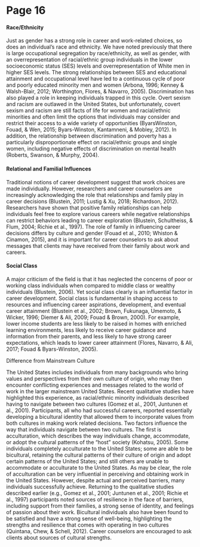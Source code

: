 # Page 16

#### Race/Ethnicity

Just as gender has a strong role in career and work-related choices, so does an individual’s race and ethnicity. We have noted previously that there is large occupational segregation by race/ethnicity, as well as gender, with an overrepresentation of racial/ethnic group individuals in the lower socioeconomic status (SES) levels and overrepresentation of White men in higher SES levels. The strong relationships between SES and educational attainment and occupational level have led to a continuous cycle of poor and poorly educated minority men and women (Arbona, 1996; Kenney & Walsh-Blair, 2012; Worthington, Flores, & Navarro, 2005). Discrimination has also played a role in keeping individuals trapped in this cycle. Overt sexism and racism are outlawed in the United States, but unfortunately, covert sexism and racism are still facts of life for women and racial/ethnic minorities and often limit the options that individuals may consider and restrict their access to a wide variety of opportunities (ByarsWinston, Fouad, & Wen, 2015; Byars-Winston, Kantamneni, & Mobley, 2012). In addition, the relationship between discrimination and poverty has a particularly disproportionate effect on racial/ethnic groups and single women, including negative effects of discrimination on mental health (Roberts, Swanson, & Murphy, 2004).

#### Relational and Familial Influences

Traditional notions of career development suggest that work choices are made individually. However, researchers and career counselors are increasingly acknowledging the role that relationships and family play in career decisions (Blustein, 2011; Lustig & Xu, 2018; Richardson, 2012). Researchers have shown that positive family relationships can help individuals feel free to explore various careers while negative relationships can restrict behaviors leading to career exploration (Blustein, Schultheiss, & Flum, 2004; Richie et al., 1997). The role of family in influencing career decisions differs by culture and gender (Fouad et al., 2010; Whiston & Cinamon, 2015), and it is important for career counselors to ask about messages that clients may have received from their family about work and careers.

#### Social Class

A major criticism of the field is that it has neglected the concerns of poor or working class individuals when compared to middle class or wealthy individuals (Blustein, 2006). Yet social class clearly is an influential factor in career development. Social class is fundamental in shaping access to resources and influencing career aspirations, development, and eventual career attainment (Blustein et al., 2002; Brown, Fukunaga, Umemoto, & Wicker, 1996; Diemer & Ali, 2009; Fouad & Brown, 2000). For example, lower income students are less likely to be raised in homes with enriched learning environments, less likely to receive career guidance and information from their parents, and less likely to have strong career expectations, which leads to lower career attainment (Flores, Navarro, & Ali, 2017; Fouad & Byars-Winston, 2005).

Difference from Mainstream Culture

The United States includes individuals from many backgrounds who bring values and perspectives from their own culture of origin, who may then encounter conflicting experiences and messages related to the world of work in the larger mainstream United States. Recent qualitative studies have highlighted this experience, as racial/ethnic minority individuals described having to navigate between two cultures (Gomez et al., 2001, Juntunen et al., 2001). Participants, all who had successful careers, reported essentially developing a bicultural identity that allowed them to incorporate values from both cultures in making work related decisions. Two factors influence the way that individuals navigate between two cultures. The first is acculturation, which describes the way individuals change, accommodate, or adopt the cultural patterns of the “host” society (Kohatsu, 2005). Some individuals completely acculturate to the United States; some are able to be bicultural, retaining the cultural patterns of their culture of origin and adopt certain patterns of the United States; and still others are unable to accommodate or acculturate to the United States. As may be clear, the role of acculturation can be very influential in perceiving and obtaining work in the United States. However, despite actual and perceived barriers, many individuals successfully achieve. Returning to the qualitative studies described earlier (e.g., Gomez et al., 2001; Juntunen et al., 2001; Richie et al., 1997) participants noted sources of resilience in the face of barriers, including support from their families, a strong sense of identity, and feelings of passion about their work. Bicultural individuals also have been found to be satisfied and have a strong sense of well-being, highlighting the strengths and resilience that comes with operating in two cultures (Quintana, Chew, & Schell, 2012). Career counselors are encouraged to ask clients about sources of cultural strengths.
